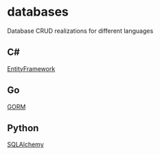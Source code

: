 # databases
Database CRUD realizations for different languages

## C#
[EntityFramework](https://github.com/vitaliy-art/databases/tree/main/C%23/EntityFramework)

## Go
[GORM](https://github.com/vitaliy-art/databases/tree/main/Go/GORM)

## Python
[SQLAlchemy](https://github.com/vitaliy-art/databases/tree/main/Python/SQLAlchemy)
